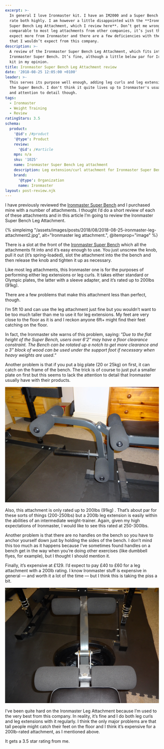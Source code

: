 ```yaml
---
excerpt: >-
  In general I love Ironmaster kit. I have an IM2000 and a Super Bench and I
  rate both highly. I am however a little disappointed with the **Ironmaster
  Super Bench Leg Attachment, which I review here**. Don’t get me wrong, it’s
  comparable to most leg attachments from other companies, it’s just that I
  expect more from Ironmaster and there are a few deficiencies with the product
  that I wouldn’t expect from this company.
description: >-
  A review of the Ironmaster Super Bench Leg Attachment, which fits into the
  Ironmaster Super Bench. It’s fine, although a little below par for Ironmaster
  kit in my opinion.
title: Ironmaster Super Bench Leg Attachment review
date: '2018-08-25 12:05:00 +0100'
leader: >-
  This serves its purpose well enough, adding leg curls and leg extensions to
  the Super Bench. I don't think it quite lives up to Ironmaster's usual quality
  and attention to detail though.
tags:
  - Ironmaster
  - Weight Training
  - Review
ratingStars: 3.5
schema:
  product:
    '@id': /#product
    '@type': Product
    review:
      '@id': /#article
    mpn: n/a
    sku: '1025'
    name: Ironmaster Super Bench Leg attachment
    description: Leg extension/curl attachment for Ironmaster Super Bench.
    brand:
      '@type': Organization
      name: Ironmaster
layout: post-review.njk
---
```



I have previously reviewed the [Ironmaster Super Bench](/ironmaster-super-bench-review) and I purchased mine with a number of attachments. I thought I’d do a short review of each of these attachments and in this article I’m going to review the Ironmaster Super Bench Leg Attachment.

{% simpleimg "/assets/images/posts/2018/08/2018-08-25-ironmaster-leg-attachment2.jpg", alt="Ironmaster leg attachment.", @itemprop="image" %}

There is a slot at the front of the [Ironmaster Super Bench](/ironmaster-super-bench-review) which all the attachments fit into and it’s easy enough to use. You just unscrew the knob, pull it out (it’s spring-loaded), slot the attachment into the the bench and then release the knob and tighten it up as necessary.

Like most leg attachments, this Ironmaster one is for the purposes of performing either leg extensions or leg curls. It takes either standard or Olympic plates, the latter with a sleeve adapter, and it’s rated up to 200lbs (91kg).

There are a few problems that make this attachment less than perfect, though. 

I’m 5ft 10 and can use the leg attachment just fine but you wouldn’t want to be too much taller than me to use it for leg extensions. My feet are very close to the floor as it is and I reckon anyone 6ft+ might find their feet catching on the floor.

In fact, the Ironmaster site warns of this problem, saying: “_Due to the flat height of the Super Bench, users over 6’2″ may have a floor clearance constraint. The Bench can be rotated up a notch to get more clearance and a 3” block of wood can be used under the support foot if necessary when heavy weights are used_.“

Another problem is that if you put a big plate (20 or 25kg) on first, it can catch on the frame of the bench. The trick is of course to just put a smaller plate on first but this seems to lack the attention to detail that Ironmaster usually have with their products.

![Ironmaster leg attachment](/assets/images/posts/2018/08/2018-08-25-ironmaster-leg-attachment1.jpg "caption=Ironmaster leg attachment|title=Ironmaster leg attachment|@itemprop=image")

Also, this attachment is only rated up to 200lbs (91kg) . That’s about par for these sorts of things (200-250lbs) but a 200lb leg extension is easily within the abilities of an intermediate weight-trainer. Again, given my high expectations of Ironmaster, I would like to see this rated at 250-300lbs. 

Another problem is that there are no handles on the bench so you have to anchor yourself down just by holding the sides of the bench. I don’t mind this too much as it happens because I’ve sometimes found handles on a bench get in the way when you’re doing other exercises (like dumbbell flyes, for example), but I thought I should mention it.

Finally, it’s expensive at £129. I’d expect to pay £40 to £60 for a leg attachment with a 200lb rating. I know Ironmaster stuff is expensive in general — and worth it a lot of the time — but I think this is taking the piss a bit.

![Ironmaster leg attachment.](/assets/images/posts/2018/08/2018-08-25-ironmaster-leg-attachment3.jpg "caption=Ironmaster leg attachment.|title=Ironmaster leg attachment.|@itemprop=image")

I’ve been quite hard on the Ironmaster Leg Attachment because I’m used to the very best from this company. In reality, it’s fine and I do both leg curls and leg extensions with it regularly. I think the only major problems are that tall people might catch their feet on the floor and I think it’s expensive for a 200lb-rated attachment, as I mentioned above.

It gets a 3.5 star rating from me.

 

